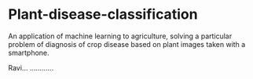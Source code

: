 # Plant-disease-classification
An application of machine learning to agriculture, solving a
particular problem of diagnosis of crop disease based on plant
images taken with a smartphone.

Ravi...
............
